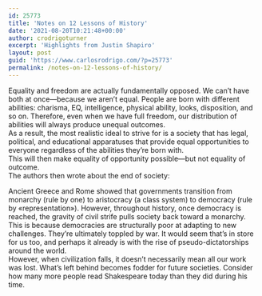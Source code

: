 ```yaml
---
id: 25773
title: 'Notes on 12 Lessons of History'
date: '2021-08-20T10:21:48+00:00'
author: crodrigoturner
excerpt: 'Highlights from Justin Shapiro'
layout: post
guid: 'https://www.carlosrodrigo.com/?p=25773'
permalink: /notes-on-12-lessons-of-history/
---
```


Equality and freedom are actually fundamentally opposed. We can’t have both at once—because we aren’t equal. People are born with different abilities: charisma, EQ, intelligence, physical ability, looks, disposition, and so on. Therefore, even when we have full freedom, our distribution of abilities will always produce unequal outcomes.  
As a result, the most realistic ideal to strive for is a society that has legal, political, and educational apparatuses that provide equal opportunities to everyone regardless of the abilities they’re born with.  
This will then make equality of opportunity possible—but not equality of outcome.  
The authors then wrote about the end of society:

Ancient Greece and Rome showed that governments transition from monarchy (rule by one) to aristocracy (a class system) to democracy (rule by «representation»). However, throughout history, once democracy is reached, the gravity of civil strife pulls society back toward a monarchy.  
This is because democracies are structurally poor at adapting to new challenges. They’re ultimately toppled by war. It would seem that’s in store for us too, and perhaps it already is with the rise of pseudo-dictatorships around the world.  
However, when civilization falls, it doesn’t necessarily mean all our work was lost. What’s left behind becomes fodder for future societies. Consider how many more people read Shakespeare today than they did during his time.